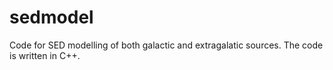 # sedmodel
Code for SED modelling of both galactic and extragalatic sources. The code is written in C++.

